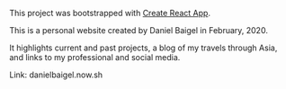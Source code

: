 This project was bootstrapped with [Create React App](https://github.com/facebook/create-react-app).

This is a personal website created by Daniel Baigel in February, 2020.

It highlights current and past projects, a blog of my travels through Asia, and links to 
my professional and social media.

Link: danielbaigel.now.sh